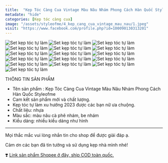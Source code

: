 ```yaml
---
title:  "Kẹp Tóc Càng Cua Vintage Màu Nâu Nhám Phong Cách Hàn Quốc Styleofme"
metadate: "hide"
categories: [Kẹp tóc càng cua]
image: "/assets/styleofme/4_kep_cang_cua_vintage_mau_nau/1.jpeg"
visit: "https://www.facebook.com/profile.php?id=100090130313201"
---
```


[comment]: <> (![Set kẹp tóc tự làm]&#40;/assets/styleofme/4_kep_cang_cua_vintage_mau_nau/1.jpeg&#41;)
![Set kẹp tóc tự làm](/assets/styleofme/4_kep_cang_cua_vintage_mau_nau/2.jpeg)
![Set kẹp tóc tự làm](/assets/styleofme/4_kep_cang_cua_vintage_mau_nau/3.jpeg)
![Set kẹp tóc tự làm](/assets/styleofme/4_kep_cang_cua_vintage_mau_nau/4.jpeg)
![Set kẹp tóc tự làm](/assets/styleofme/4_kep_cang_cua_vintage_mau_nau/5.jpeg)
![Set kẹp tóc tự làm](/assets/styleofme/4_kep_cang_cua_vintage_mau_nau/6.jpg)
![Set kẹp tóc tự làm](/assets/styleofme/4_kep_cang_cua_vintage_mau_nau/7.jpg)
![Set kẹp tóc tự làm](/assets/styleofme/4_kep_cang_cua_vintage_mau_nau/8.jpg)
![Set kẹp tóc tự làm](/assets/styleofme/4_kep_cang_cua_vintage_mau_nau/9.jpg)
![Set kẹp tóc tự làm](/assets/styleofme/4_kep_cang_cua_vintage_mau_nau/10.jpg)
![Set kẹp tóc tự làm](/assets/styleofme/4_kep_cang_cua_vintage_mau_nau/11.jpg)
![Set kẹp tóc tự làm](/assets/styleofme/4_kep_cang_cua_vintage_mau_nau/12.jpg)
![Set kẹp tóc tự làm](/assets/styleofme/4_kep_cang_cua_vintage_mau_nau/13.jpg)
![Set kẹp tóc tự làm](/assets/styleofme/4_kep_cang_cua_vintage_mau_nau/14.jpg)
![Set kẹp tóc tự làm](/assets/styleofme/4_kep_cang_cua_vintage_mau_nau/15.jpg)
![Set kẹp tóc tự làm](/assets/styleofme/4_kep_cang_cua_vintage_mau_nau/16.jpg)
![Set kẹp tóc tự làm](/assets/styleofme/4_kep_cang_cua_vintage_mau_nau/17.jpg)


THÔNG TIN SẢN PHẨM 
 - Tên sản phẩm : Kẹp Tóc Càng Cua Vintage Màu Nâu Nhám Phong Cách Hàn Quốc Styleofme
 - Cam kết sản phẩm mới và chất lượng.
 - Kẹp tóc tự làm xu hướng 2023 được các bạn nữ ưa chuộng.
 - Chất liệu: nhựa
 - Màu sắc: màu nâu cà phê nhám, be nhám
 - Kiểu dáng: nhiều kiểu dáng như hình
-------
Mọi thắc mắc vui lòng nhắn tin cho shop để được giải đáp ạ.

Cảm ơn các bạn đã tin tưởng và sử dụng kẹp nhà mình nhé!

❣️ [Link sản phẩm Shopee ở đây, ship COD toàn quốc.](https://shopee.vn/K%E1%BA%B9p-T%C3%B3c-C%C3%A0ng-Cua-Vintage-M%C3%A0u-N%C3%A2u-Nh%C3%A1m-Phong-C%C3%A1ch-H%C3%A0n-Qu%E1%BB%91c-Styleofme-i.956882496.21974484567?sp_atk=61fe2cb9-46f1-4e63-a9e7-8fcab9bdbb02&xptdk=61fe2cb9-46f1-4e63-a9e7-8fcab9bdbb02)
